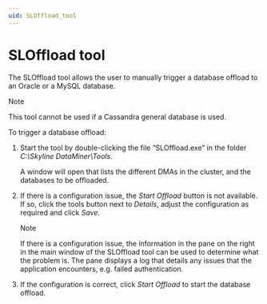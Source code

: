 ```yaml
---
uid: SLOffload_tool
---
```


# SLOffload tool

The SLOffload tool allows the user to manually trigger a database offload to an Oracle or a MySQL database.

> [!NOTE]
> This tool cannot be used if a Cassandra general database is used.

To trigger a database offload:

1. Start the tool by double-clicking the file “SLOffload.exe” in the folder *C:\\Skyline DataMiner\\Tools*.

    A window will open that lists the different DMAs in the cluster, and the databases to be offloaded.

2. If there is a configuration issue, the *Start Offload* button is not available. If so, click the tools button next to *Details*, adjust the configuration as required and click *Save*.

    > [!NOTE]
    > If there is a configuration issue, the information in the pane on the right in the main window of the SLOffload tool can be used to determine what the problem is. The pane displays a log that details any issues that the application encounters, e.g. failed authentication.

3. If the configuration is correct, click *Start Offload* to start the database offload.
